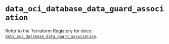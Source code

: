 # `data_oci_database_data_guard_association`

Refer to the Terraform Registory for docs: [`data_oci_database_data_guard_association`](https://registry.terraform.io/providers/oracle/oci/6.18.0/docs/data-sources/database_data_guard_association).
